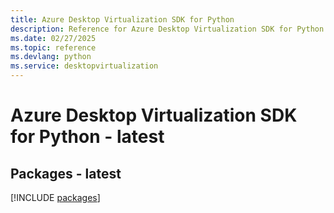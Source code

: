 ```yaml
---
title: Azure Desktop Virtualization SDK for Python
description: Reference for Azure Desktop Virtualization SDK for Python
ms.date: 02/27/2025
ms.topic: reference
ms.devlang: python
ms.service: desktopvirtualization
---
```

# Azure Desktop Virtualization SDK for Python - latest
## Packages - latest
[!INCLUDE [packages](desktop-virtualization-index.md)]